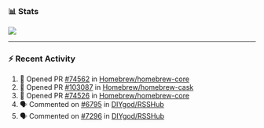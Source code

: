 ### :bar_chart: Stats

<a href="#">
  <img align="center" src="https://github-readme-stats.vercel.app/api?username=tuzi3040&show_icons=true&theme=dark" />
</a>

---

### :zap: Recent Activity

<!--START_SECTION:activity-->
1. 💪 Opened PR [#74562](https://github.com/Homebrew/homebrew-core/pull/74562) in [Homebrew/homebrew-core](https://github.com/Homebrew/homebrew-core)
2. 💪 Opened PR [#103087](https://github.com/Homebrew/homebrew-cask/pull/103087) in [Homebrew/homebrew-cask](https://github.com/Homebrew/homebrew-cask)
3. 💪 Opened PR [#74526](https://github.com/Homebrew/homebrew-core/pull/74526) in [Homebrew/homebrew-core](https://github.com/Homebrew/homebrew-core)
4. 🗣 Commented on [#6795](https://github.com/DIYgod/RSSHub/issues/6795) in [DIYgod/RSSHub](https://github.com/DIYgod/RSSHub)
5. 🗣 Commented on [#7296](https://github.com/DIYgod/RSSHub/issues/7296) in [DIYgod/RSSHub](https://github.com/DIYgod/RSSHub)
<!--END_SECTION:activity-->
